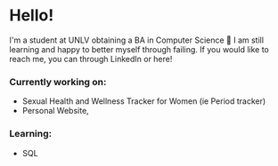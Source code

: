 # Hello!
I'm a student at UNLV obtaining a BA in Computer Science 💖
I am still learning and happy to better myself through failing. If you would like to reach me, you can through LinkedIn or here!

### Currently working on:
  - Sexual Health and Wellness Tracker for Women (ie Period tracker)
  - Personal Website,

### Learning: 
  - SQL
<!--
**awinner02/awinner02** is a ✨ _special_ ✨ repository because its `README.md` (this file) appears on your GitHub profile.

Here are some ideas to get you started:

- 🔭 I’m currently working on ...
- 🌱 I’m currently learning ...
- 👯 I’m looking to collaborate on ...
- 🤔 I’m looking for help with ...
- 💬 Ask me about ...
- 📫 How to reach me: ...
- 😄 Pronouns: ...
- ⚡ Fun fact: ...
-->
